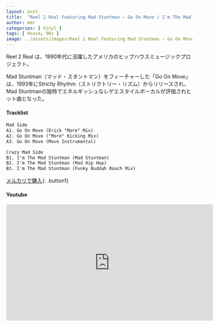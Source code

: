 ```yaml
---
layout: post
title:  "Reel 2 Real Featuring Mad Stuntman – Go On Move / I'm The Mad Stuntman"
author: mmr
categories: [ Vinyl ]
tags: [ House, 90s ]
image: ../assets/images/Reel 2 Real Featuring Mad Stuntman – Go On Move.jpg
---
```


Reel 2 Real は、1990年代に活躍したアメリカのヒップハウスミュージックプロジェクト。

Mad Stuntman（マッド・スタントマン）をフィーチャーした「Go On Move」は、1993年にStrictly Rhythm（ストリクトリー・リズム）からリリースされ、Mad Stuntmanの独特でエネルギッシュなレゲエスタイルボーカルが評価されヒット曲となった。

#### Tracklist
```md
Mad Side
A1. Go On Move (Erick "More" Mix)
A2. Go On Move ("More" Kicking Mix)
A3. Go On Move (Move Instrumental)

Crazy Mad Side
B1. I'm The Mad Stuntman (Mad Stuntman)
B2. I'm The Mad Stuntman (Mad Hip Hop)
B3. I'm The Mad Stuntman (Funky Buddah Roach Mix)
```

[メルカリで購入](https://jp.mercari.com/item/m38805024606?afid=6142608987){: .button1}

#### Youtube 
<iframe width="560" height="315" src="https://www.youtube.com/embed/tM9sx0ZpAKY?si=fH6QnJVEPQkAQWa7" title="YouTube video player" frameborder="0" allow="accelerometer; autoplay; clipboard-write; encrypted-media; gyroscope; picture-in-picture; web-share" referrerpolicy="strict-origin-when-cross-origin" allowfullscreen></iframe>